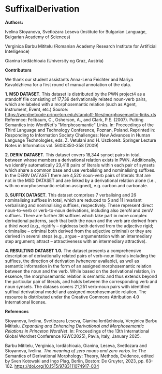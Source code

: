 # SuffixalDerivation

**Authors:** 

Ivelina Stoyanova, Svetlozara Leseva (Institute for Bulgarian Language, Bulgarian Academy of Sciences)

Verginica Barbu Mititelu (Romanian Academy Research Institute for Artificial Intelligence)

Gianina Iordăchioaia (University og Graz, Austria)

**Contributors**

We thank our student assistants Anna-Lena Feichter and Mariya Kavaldzhieva for a first round of manual annotation of the data.

**1. MSD DATASET.**
This dataset is distributed by the PWN project4 as a standoff file consisting of 17,739 derivationally related noun-verb pairs,
which are labeled with a morphosemantic relation (such as Agent, Instrument, Event, etc.) 
Source: https://wordnetcode.princeton.edu/standoff-files/morphosemantic-links.xls
Reference: Fellbaum, C., Osherson, A., and Clark, P.E. (2007). Putting Semantics into WordNet's "Morphosemantic" Links. 
In: Proceedings of the Third Language and Technology Conference, Poznan, Poland. Reprinted in: Responding to Information 
Society Challenges: New Advances in Human Language Technologies, eds. Z. Vetulani and H. Uszkoreit. Springer Lecture 
Notes in Informatics vol. 5603:350-358 (2009)

**2. DERIV DATASET.**
This dataset covers 18,344 synset pairs in total, between whose members a derivational relation exists in PWN. Additionally, 
we identify automatically 23,418 pairs of literals within each pair of synsets which share a common base and use 
verbalising and nominalising suffixes.
In the DERIV DATASET there are 4,520 noun-verb pairs of literals that are not in the MSD DATASET and are linked 
by a derivational relation alone (i.e., with no morphosemantic relation assigned), e.g. carbon and carbonate.

**3. SUFFIX DATASET.**
This dataset comprises 7 verbalising and 26 nominalising suffixes in total, which are reduced to 5 and 11 invariant
verbalising and nominalising suffixes, respectively. These represent direct noun-to-verb or verb-to-noun derivations, 
including also zeroN and zeroV suffixes. There are further 36 suffixes which take part in more complex derivational 
patterns, such that both the noun and the verb are derived from a third word (e.g., rigidify – rigidness both 
derived from the adjective rigid; criminalise – criminal both derived from the adjective criminal) or they are 
derived in several steps (e.g., argue – argumentation with an intermediary step argument; attract – attractiveness 
with an intermediary attractive).

**4. RESULTING DATASET 1.0.** 
The dataset presents a comprehensive description of derivationally related pairs of verb–noun literals including
the suffixes, the direction of derivation (whenever available), as well as semantic information in the
form of an assigned morphosemantic relation between the noun and the verb. While based on the derivational 
relation, in essence, the morphosemantic relation is semantic and thus extends beyond the particular pair of 
literals, and holds between the corresponding verb and noun synsets.
The datases covers 21,251 verb-noun pairs with identified suffixal derivational model and assigned morphosemantic 
relation. The resource is distributed under the Creative Commons Attribution 4.0 International license.

**References**

Stoyanova, Ivelina, Svetlozara Leseva, Gianina Iordăchioaia, Verginica Barbu Mititelu. _Expanding and 
Enhancing Derivational and Morphosemantic Relations in Princeton WordNet_. In: Proceedings of the 
13th International Global Wordnet Conference (GWC2025), Pavia, Italy, January 2025.

Barbu Mititelu, Verginica, Iordăchioaia, Gianina, Leseva, Svetlozara and Stoyanova, Ivelina. 
_The meaning of zero nouns and zero verbs_. In: The Semantics of Derivational Morphology: 
Theory, Methods, Evidence, edited by Sven Kotowski and Ingo Plag, Berlin, Boston: De Gruyter, 
2023, pp. 63-102. https://doi.org/10.1515/9783111074917-004



